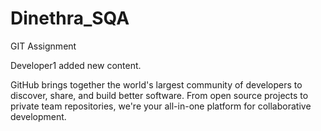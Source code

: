 # Dinethra_SQA
GIT Assignment

Developer1 added new content.

GitHub brings together the world's largest community of developers to discover, share, and build better software. From open source projects to private team repositories, we're your all-in-one platform for collaborative development.
